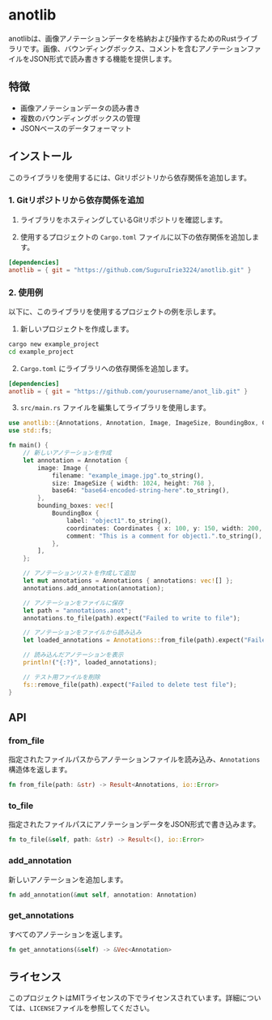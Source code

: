 # anotlib

anotlibは、画像アノテーションデータを格納および操作するためのRustライブラリです。画像、バウンディングボックス、コメントを含むアノテーションファイルをJSON形式で読み書きする機能を提供します。

## 特徴

- 画像アノテーションデータの読み書き
- 複数のバウンディングボックスの管理
- JSONベースのデータフォーマット

## インストール

このライブラリを使用するには、Gitリポジトリから依存関係を追加します。

### 1. Gitリポジトリから依存関係を追加

1. ライブラリをホスティングしているGitリポジトリを確認します。

2. 使用するプロジェクトの `Cargo.toml` ファイルに以下の依存関係を追加します。

```toml
[dependencies]
anotlib = { git = "https://github.com/SuguruIrie3224/anotlib.git" }
```

### 2. 使用例

以下に、このライブラリを使用するプロジェクトの例を示します。

1. 新しいプロジェクトを作成します。

```sh
cargo new example_project
cd example_project
```

2. `Cargo.toml` にライブラリへの依存関係を追加します。

```toml
[dependencies]
anotlib = { git = "https://github.com/yourusername/anot_lib.git" }
```

3. `src/main.rs` ファイルを編集してライブラリを使用します。

```rust
use anotlib::{Annotations, Annotation, Image, ImageSize, BoundingBox, Coordinates};
use std::fs;

fn main() {
    // 新しいアノテーションを作成
    let annotation = Annotation {
        image: Image {
            filename: "example_image.jpg".to_string(),
            size: ImageSize { width: 1024, height: 768 },
            base64: "base64-encoded-string-here".to_string(),
        },
        bounding_boxes: vec![
            BoundingBox {
                label: "object1".to_string(),
                coordinates: Coordinates { x: 100, y: 150, width: 200, height: 100 },
                comment: "This is a comment for object1.".to_string(),
            },
        ],
    };

    // アノテーションリストを作成して追加
    let mut annotations = Annotations { annotations: vec![] };
    annotations.add_annotation(annotation);

    // アノテーションをファイルに保存
    let path = "annotations.anot";
    annotations.to_file(path).expect("Failed to write to file");

    // アノテーションをファイルから読み込み
    let loaded_annotations = Annotations::from_file(path).expect("Failed to read from file");

    // 読み込んだアノテーションを表示
    println!("{:?}", loaded_annotations);

    // テスト用ファイルを削除
    fs::remove_file(path).expect("Failed to delete test file");
}
```

## API

### from_file
指定されたファイルパスからアノテーションファイルを読み込み、`Annotations`構造体を返します。
```rust
fn from_file(path: &str) -> Result<Annotations, io::Error>
```

### to_file
指定されたファイルパスにアノテーションデータをJSON形式で書き込みます。
```rust
fn to_file(&self, path: &str) -> Result<(), io::Error>
```

### add_annotation
新しいアノテーションを追加します。
```rust
fn add_annotation(&mut self, annotation: Annotation)
```

### get_annotations
すべてのアノテーションを返します。
```rust
fn get_annotations(&self) -> &Vec<Annotation>
```

## ライセンス

このプロジェクトはMITライセンスの下でライセンスされています。詳細については、`LICENSE`ファイルを参照してください。
